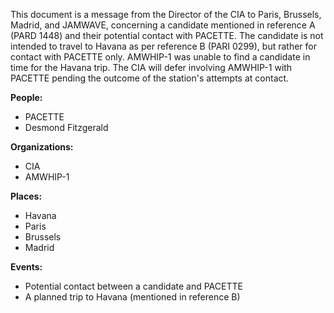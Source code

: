 This document is a message from the Director of the CIA to Paris, Brussels, Madrid, and JAMWAVE, concerning a candidate mentioned in reference A (PARD 1448) and their potential contact with PACETTE. The candidate is not intended to travel to Havana as per reference B (PARI 0299), but rather for contact with PACETTE only. AMWHIP-1 was unable to find a candidate in time for the Havana trip. The CIA will defer involving AMWHIP-1 with PACETTE pending the outcome of the station's attempts at contact.

**People:**

*   PACETTE
*   Desmond Fitzgerald

**Organizations:**

*   CIA
*   AMWHIP-1

**Places:**

*   Havana
*   Paris
*   Brussels
*   Madrid

**Events:**

*   Potential contact between a candidate and PACETTE
*   A planned trip to Havana (mentioned in reference B)
